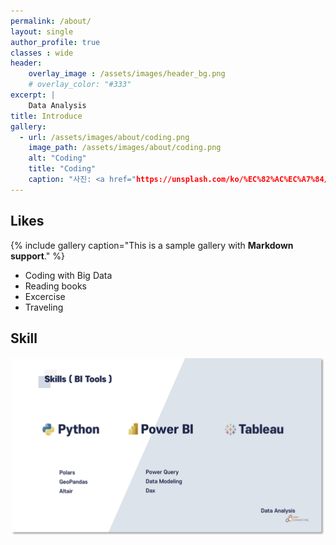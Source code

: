 ```yaml
---
permalink: /about/
layout: single
author_profile: true
classes : wide
header:
    overlay_image : /assets/images/header_bg.png
    # overlay_color: "#333"
excerpt: | 
    Data Analysis
title: Introduce
gallery:
  - url: /assets/images/about/coding.png
    image_path: /assets/images/about/coding.png
    alt: "Coding"
    title: "Coding"
    caption: "사진: <a href="https://unsplash.com/ko/%EC%82%AC%EC%A7%84/%EC%BB%B4%ED%93%A8%ED%84%B0-%EB%AA%A8%EB%8B%88%ED%84%B0-%EC%95%9E%EC%97%90-%EC%9E%88%EB%8A%94-%EC%86%8C%EB%85%84-vJP-wZ6hGBg?utm_content=creditCopyText&utm_medium=referral&utm_source=unsplash">Unsplash</a>의<a href="https://unsplash.com/ko/@arifriyanto?utm_content=creditCopyText&utm_medium=referral&utm_source=unsplash">Arif Riyanto</a>"
---
```


## Likes

{% include gallery caption="This is a sample gallery with **Markdown support**." %}

* Coding with Big Data
* Reading books
* Excercise
* Traveling

## Skill

![foo](/assets/images/skill.png)